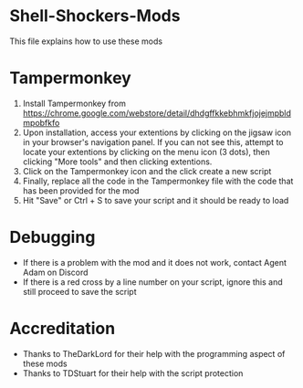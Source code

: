 # Shell-Shockers-Mods

This file explains how to use these mods

# Tampermonkey

1) Install Tampermonkey from https://chrome.google.com/webstore/detail/dhdgffkkebhmkfjojejmpbldmpobfkfo
2) Upon installation, access your extentions by clicking on the jigsaw icon in your browser's navigation panel. If you can not see this, attempt to locate your extentions by clicking on the menu icon (3 dots), then clicking "More tools" and then clicking extentions.
3) Click on the Tampermonkey icon and the click create a new script
4) Finally, replace all the code in the Tampermonkey file with the code that has been provided for the mod
5) Hit "Save" or Ctrl + S to save your script and it should be ready to load

# Debugging

- If there is a problem with the mod and it does not work, contact Agent Adam on Discord
- If there is a red cross by a line number on your script, ignore this and still proceed to save the script

# Accreditation

- Thanks to TheDarkLord for their help with the programming aspect of these mods
- Thanks to TDStuart for their help with the script protection
